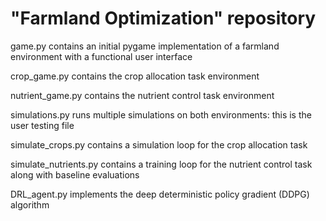 # "Farmland Optimization" repository

game.py contains an initial pygame implementation of a farmland environment with a functional user interface

crop_game.py contains the crop allocation task environment

nutrient_game.py contains the nutrient control task environment

simulations.py runs multiple simulations on both environments: this is the user testing file

simulate_crops.py contains a simulation loop for the crop allocation task

simulate_nutrients.py contains a training loop for the nutrient control task along with baseline evaluations

DRL_agent.py implements the deep deterministic policy gradient (DDPG) algorithm
